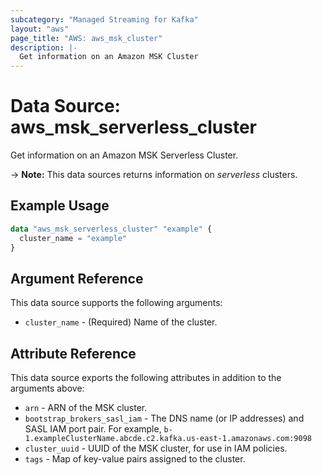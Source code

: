 ```yaml
---
subcategory: "Managed Streaming for Kafka"
layout: "aws"
page_title: "AWS: aws_msk_cluster"
description: |-
  Get information on an Amazon MSK Cluster
---
```


# Data Source: aws_msk_serverless_cluster

Get information on an Amazon MSK Serverless Cluster.

-> **Note:** This data sources returns information on _serverless_ clusters.

## Example Usage

```terraform
data "aws_msk_serverless_cluster" "example" {
  cluster_name = "example"
}
```

## Argument Reference

This data source supports the following arguments:

* `cluster_name` - (Required) Name of the cluster.

## Attribute Reference

This data source exports the following attributes in addition to the arguments above:

* `arn` - ARN of the MSK cluster.
* `bootstrap_brokers_sasl_iam` - The DNS name (or IP addresses) and SASL IAM port pair. For example, `b-1.exampleClusterName.abcde.c2.kafka.us-east-1.amazonaws.com:9098`
* `cluster_uuid` - UUID of the MSK cluster, for use in IAM policies.
* `tags` - Map of key-value pairs assigned to the cluster.
